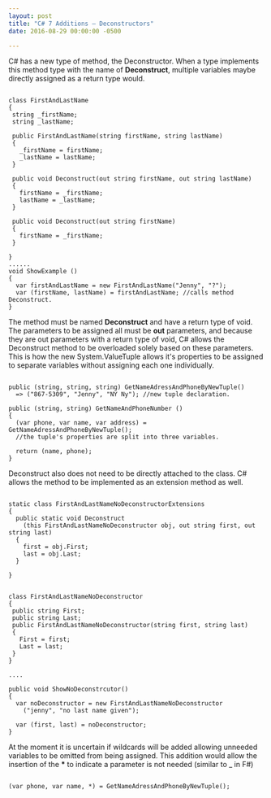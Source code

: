```yaml
---
layout: post
title: "C# 7 Additions – Deconstructors"
date: 2016-08-29 00:00:00 -0500

---
```


C# has a new type of method, the Deconstructor.  When a type implements this method type with the name of <strong>Deconstruct</strong>, multiple variables maybe directly assigned as a return type would.


```

class FirstAndLastName
{
 string _firstName;
 string _lastName;

 public FirstAndLastName(string firstName, string lastName)
 {
   _firstName = firstName;
   _lastName = lastName;
 }

 public void Deconstruct(out string firstName, out string lastName)
 {
   firstName = _firstName;
   lastName = _lastName;
 }

 public void Deconstruct(out string firstName) 
 {
   firstName = _firstName;
 }

}
......
void ShowExample ()
{
  var firstAndLastName = new FirstAndLastName("Jenny", "?");
  var (firstName, lastName) = firstAndLastName; //calls method Deconstruct.
}

```


The method must be named <strong>Deconstruct</strong> and have a return type of void.  The parameters to be assigned all must be <strong>out</strong> parameters, and because they are out parameters with a return type of void, C# allows the Deconstruct method to be overloaded solely based on these parameters.  This is how the new System.ValueTuple allows it's properties to be assigned to separate variables without assigning each one individually.  


```

public (string, string, string) GetNameAdressAndPhoneByNewTuple() 
  => ("867-5309", "Jenny", "NY Ny"); //new tuple declaration.

public (string, string) GetNameAndPhoneNumber ()
{
  (var phone, var name, var address) = GetNameAdressAndPhoneByNewTuple();
  //the tuple's properties are split into three variables. 

  return (name, phone);
}

```


Deconstruct also does not need to be directly attached to the class.  C# allows the method to be implemented as an extension method as well. 


```

static class FirstAndLastNameNoDeconstructorExtensions
{
  public static void Deconstruct
    (this FirstAndLastNameNoDeconstructor obj, out string first, out string last)
  {
    first = obj.First;
    last = obj.Last;
  }
    
}


class FirstAndLastNameNoDeconstructor
{
 public string First;
 public string Last;
 public FirstAndLastNameNoDeconstructor(string first, string last)
 {
   First = first;
   Last = last;
 }
}

....

public void ShowNoDeconstrcutor()
{
  var noDeconstructor = new FirstAndLastNameNoDeconstructor
    ("jenny", "no last name given");
  
  var (first, last) = noDeconstructor;
}

```



At the moment it is uncertain if wildcards will be added allowing unneeded variables to be omitted from being assigned.  This addition would allow the insertion of the <strong>*</strong> to indicate a parameter is not needed (similar to _ in F#)

```

(var phone, var name, *) = GetNameAdressAndPhoneByNewTuple();

```


